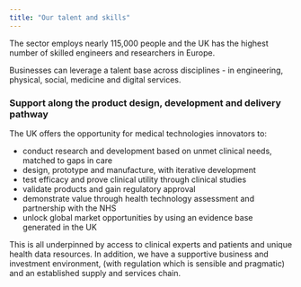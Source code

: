 ```yaml
---
title: "Our talent and skills"
---
```

The sector employs nearly 115,000 people and the UK has the highest number of skilled engineers and researchers in Europe.

Businesses can leverage a talent base across disciplines - in engineering, physical, social, medicine and digital services.

### Support along the product design, development and delivery pathway

The UK offers the opportunity for medical technologies innovators to:

- conduct research and development based on unmet clinical needs, matched to gaps in care
- design, prototype and manufacture, with iterative development
- test efficacy and prove clinical utility through clinical studies
- validate products and gain regulatory approval
- demonstrate value through health technology assessment and partnership with the NHS
- unlock global market opportunities by using an evidence base generated in the UK

This is all underpinned by access to clinical experts and patients and unique health data resources. In addition, we have a supportive business and investment environment, (with regulation which is sensible and pragmatic) and an established supply and services chain.
